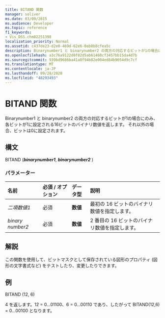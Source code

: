 ```yaml
---
title: BITAND 関数
manager: soliver
ms.date: 03/09/2015
ms.audience: Developer
ms.topic: reference
f1_keywords:
- Vis_DSS.chm82251398
localization_priority: Normal
ms.assetid: c437de23-d2e0-469d-62e6-8eb8b8cfea5c
description: Binarynumber1 と binarynumber2 の両方の対応するビットが1の場合にのみ、各ビットが1に設定される16ビットのバイナリ数値を返します。 それ以外の場合、ビットは0に設定されます。
ms.openlocfilehash: a3c76a9122d0f02d5ab61460cf3457bb15da4d7b
ms.sourcegitcommit: 939bd9686ba41a8f94b82e004ed84b9054d9c7cf
ms.translationtype: MT
ms.contentlocale: ja-JP
ms.lasthandoff: 09/28/2020
ms.locfileid: "48293493"
---
```

# <a name="bitand-function"></a>BITAND 関数

Binarynumber1 と binarynumber2 の両方の対応するビットが1の場合にのみ、各ビットが1に設定される16ビットのバイナリ数値を返します。 それ以外の場合、ビットは0に設定されます。 
  
## <a name="syntax"></a>構文

BITAND (***binarynumber1***, ***binarynumber2*** ) 
  
### <a name="parameters"></a>パラメーター

|**名前**|**必須 / オプション**|**データ型**|**説明**|
|:-----|:-----|:-----|:-----|
| _二項数値1_ <br/> |必須  <br/> |**数値** <br/> |最初の 16 ビットのバイナリ数値を指定します。  <br/> |
| _binary number2_ <br/> |必須  <br/> |**数値** <br/> |2 番目の 16 ビットのバイナリ数値を指定します。  <br/> |
   
## <a name="remarks"></a>解説

この関数を使用して、ビットマスクとして保存されている図形のプロパティ (図形の文字書式など) をテストしたり、変更したりできます。
  
## <a name="example"></a>例

BITAND (12, 6)
  
4 を返します。12 = 0...01100、6 = 0...00110 であり、したがって BITAND(12,6) = 0...00100 となります。
  

